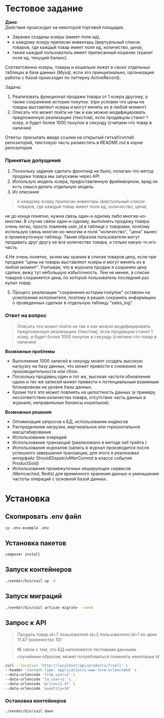 # Тестовое задание

**Дано**:  
Действие происходит на некоторой торговой площадке.

- Заранее созданы юзеры (имеет поле ид),
- к каждому юзеру приписан инвентарь (виртуальный список товаров, где каждый товар имеет поля ид, количество, цена),
- также каждый пользователь имеет приписанный кошелек (хранит поля ид, текущий баланс).

Соответсвенно юзеры, товары и кошельки лежат в своих отдельных таблицах в базе данных (Mysql, если это принципиально, 
организация работы с базой происходит по паттерну ActiveRecord).  

Задача:
1. Реализовать функционал продажи товара от 1 юзера другому, а также сохранение истории покупок. (при условии что цены 
на товары выставляют юзеры и могут менять их в любой момент)
2. Описать что может пойти не так и как можно модифицировать предложенную реализацию (текстом), если продавцом станет 1 
юзер, и будет более 1000 покупок в секунду (считаем что товар в наличии)

Ответы: присылать ввиде ссылки на открытый гитхаб\гитлаб репозиторий, текстовую часть разместить в README.md в корне 
репозитория

### Принятые допущения ###
1. Поскольку задания сделать фронтэнд не было, полагаю что метод продажи товара мы запускаем через API
2. Использую модель юзера, предоставленную фреймворком, вряд ли есть смысл делать отдельную модель
3. Из описания
 > к каждому юзеру приписан инвентарь (виртуальный список товаров, где каждый товар имеет поля ид, количество, цена)

не до конца понятно, нужна связь один-к-одному либо многие-ко-многим. В случае связи один-к-одному, выполнить
продажу товара очень легко, просто поменяв user_id в таблице с товарами, поэтому использую связь многие-ко-многим
и поля "количество", "цена" вынес в промежуточную таблицу. Таким образом пользователи могут продавать друг другу не 
все количество товара, а только какую-то его часть.

4.Не очень понятно, зачем мы храним в списке товаров цену, если при продаже "цены на товары выставляют юзеры и могут 
менять их в любой момент". Учитывая, что в журнале продаж я сохраняю цену сделки, вижу тут небольшую избыточность.
Тем не менее, в списке товаров сохраняется цена, по которой пользователь последний раз купил товар.

5. Процесс реализации "сохранения истории покупок" оставлен на усмотрение исполнителя, поэтому я решил сохранять 
информацию о проведенных сделках в отдельную таблицу "sales_log".

### Ответ на вопрос ###
> Описать что может пойти не так и как можно модифицировать предложенную реализацию (текстом), если продавцом станет 1 
 юзер, и будет более 1000 покупок в секунду (считаем что товар в наличии)

**Возможные проблемы**
- Выполнение 1000 записей в секунду может создать высокую нагрузку на базу данных, что 
может привести к снижению ее производительности или сбою.
- Поскольку продавец один и тот же, высокая частота обновления одних и тех же записей может привести к потенциальным 
взаимным блокировкам на уровне базы данных. 
- Кроме того это может повлиять на целостность данных (к примеру, 
несоответствие количества товара, отсутствие часть данных в журнале, неправильные балансы кошельков).

**Возможные решения**
- Оптимизация запросов к БД, использование индексов
- Распределение нагрузки, вертикальное или горизонтальное масштабирование
- Использование очередей
- Использование транзакций (реализовано в методе sell трейта )
- Использование журналов (запись в журнал производится после успешного завершения транзакции, для этого я реализовал 
интерфейс ShouldDispatchAfterCommit в классе события ProductSold)
- Использование промежуточных кеширующих сервисов (Memcached, Redis) для временного хранения данных и уменьшения 
частоты операций с основной базой данных.

# Установка #

## Скопировать .env файл

```sh
cp .env.example .env
```

## Установка пакетов

```sh
composer install
```

## Запуск контейнеров

```sh
./vendor/bin/sail up -d
```

## Запуск миграций

```sh
./vendor/bin/sail artisan migrate --seed
```

## Запрос к API

> Продать товар id=7 пользователя id=2 пользователю id=1 по цене 11.47 (количество 10)

> ❗В связи с тем, что БД наполняется тестовыми данными случайным образом, может потребоваться поменять
некоторые id

```sh
curl --location 'http://localhost/api/products/7/sell' \
--header 'Content-Type: application/x-www-form-urlencoded' \
--data-urlencode 'from_user=2' \
--data-urlencode 'to_user=1' \
--data-urlencode 'price=11.47' \
--data-urlencode 'quantity=10'
```

### Остановка контейнеров

```sh
./vendor/bin/sail down
```
